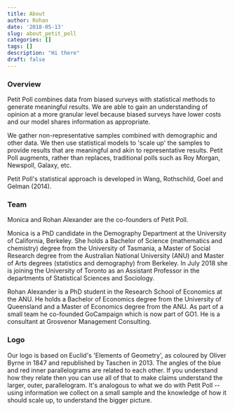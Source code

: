 ```yaml
---
title: About
author: Rohan
date: '2018-05-13'
slug: about_petit_poll
categories: []
tags: []
description: "Hi there"
draft: false
---
```



### Overview
Petit Poll combines data from biased surveys with statistical methods to generate meaningful results. We are able to gain an understanding of opinion at a more granular level because biased surveys have lower costs and our model shares information as appropriate.

We gather non-representative samples combined with demographic and other data. We then use statistical models to 'scale up' the samples to provide results that are meaningful and akin to representative results. Petit Poll augments, rather than replaces, traditional polls such as Roy Morgan, Newspoll, Galaxy, etc.

Petit Poll's statistical approach is developed in Wang, Rothschild, Goel and Gelman (2014). 

### Team
Monica and Rohan Alexander are the co-founders of Petit Poll. 

Monica is a PhD candidate in the Demography Department at the University of California, Berkeley. She holds a Bachelor of Science (mathematics and chemistry) degree from the University of Tasmania, a Master of Social Research degree from the Australian National University (ANU) and Master of Arts degrees (statistics and demography) from Berkeley. In July 2018 she is joining the University of Toronto as an Assistant Professor in the departments of Statistical Sciences and Sociology.

Rohan Alexander is a PhD student in the Research School of Economics at the ANU. He holds a Bachelor of Economics degree from the University of Queensland and a Master of Economics degree from the ANU. As part of a small team he co-founded GoCampaign which is now part of GO1. He is a consultant at Grosvenor Management Consulting.


### Logo
Our logo is based on Euclid's 'Elements of Geometry', as coloured by Oliver Byrne in 1847 and republished by Taschen in 2013. The angles of the blue and red inner parallelograms are related to each other. If you understand how they relate then you can use all of that to make claims understand the larger, outer, parallelogram. It's analogous to what we do with Petit Poll -- using information we collect on a small sample and the knowledge of how it should scale up, to understand the bigger picture.